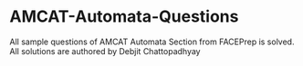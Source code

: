 # AMCAT-Automata-Questions
All sample questions of AMCAT Automata Section from FACEPrep is solved. All solutions are authored by Debjit Chattopadhyay
